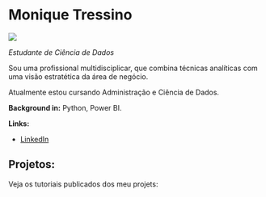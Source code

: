 

# Monique Tressino
<a href="https://www.linkedin.com/in/moniquetressino/">    <img src="https://img.shields.io/badge/LinkedIn-3D6098?style=flat&logo=linkedin&labelColor=3D6098" />
  </a>

*Estudante de Ciência de Dados*
 

Sou uma profissional multidisciplicar, que combina técnicas analíticas com uma visão estratética da área de negócio.

Atualmente estou cursando Administração e Ciência de Dados.


**Background in:** Python, Power BI.


**Links:**
* [LinkedIn](https://www.linkedin.com/in/moniquetressino/)



## Projetos:
Veja os tutoriais publicados dos meu projets:


